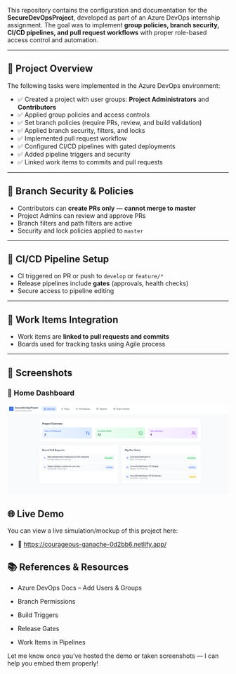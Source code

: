 

This repository contains the configuration and documentation for the **SecureDevOpsProject**, developed as part of an Azure DevOps internship assignment. The goal was to implement **group policies, branch security, CI/CD pipelines, and pull request workflows** with proper role-based access control and automation.

---

## 📌 Project Overview

The following tasks were implemented in the Azure DevOps environment:

- ✅ Created a project with user groups: **Project Administrators** and **Contributors**
- ✅ Applied group policies and access controls
- ✅ Set branch policies (require PRs, review, and build validation)
- ✅ Applied branch security, filters, and locks
- ✅ Implemented pull request workflow
- ✅ Configured CI/CD pipelines with gated deployments
- ✅ Added pipeline triggers and security
- ✅ Linked work items to commits and pull requests

---

## 🚧 Branch Security & Policies

- Contributors can **create PRs only** — **cannot merge to master**
- Project Admins can review and approve PRs
- Branch filters and path filters are active
- Security and lock policies applied to `master`

---

## 🧪 CI/CD Pipeline Setup

- CI triggered on PR or push to `develop` or `feature/*`
- Release pipelines include **gates** (approvals, health checks)
- Secure access to pipeline editing

---

## 🔁 Work Items Integration

- Work items are **linked to pull requests and commits**
- Boards used for tracking tasks using Agile process

---

## 📸 Screenshots

### 🔹 Home Dashboard
![Home](./home.png)

## 🌐 Live Demo
You can view a live simulation/mockup of this project here:
- 🔗 https://courageous-ganache-0d2bb6.netlify.app/

## 📚 References & Resources
- Azure DevOps Docs – Add Users & Groups

- Branch Permissions

- Build Triggers

- Release Gates

- Work Items in Pipelines


Let me know once you’ve hosted the demo or taken screenshots — I can help you embed them properly!
